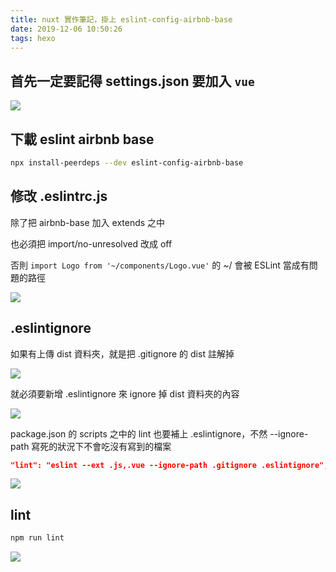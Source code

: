 ```yaml
---
title: nuxt 實作筆記，掛上 eslint-config-airbnb-base
date: 2019-12-06 10:50:26
tags: hexo
---
```


## 首先一定要記得 settings.json 要加入 `vue`

![](https://i.imgur.com/QEWfdT7.png)

## 下載 eslint airbnb base

```bash
npx install-peerdeps --dev eslint-config-airbnb-base
```

## 修改 .eslintrc.js

除了把 airbnb-base 加入 extends 之中

也必須把 import/no-unresolved 改成 off

否則 `import Logo from '~/components/Logo.vue'` 的 ~/ 會被 ESLint 當成有問題的路徑

![](https://i.imgur.com/p9MXMYK.png)

## .eslintignore

如果有上傳 dist 資料夾，就是把 .gitignore 的 dist 註解掉

![](https://i.imgur.com/U3cdF4u.png)

就必須要新增 .eslintignore 來 ignore 掉 dist 資料夾的內容

![](https://i.imgur.com/n2yMD35.png)

package.json 的 scripts 之中的 lint 也要補上 .eslintignore，不然 --ignore-path 寫死的狀況下不會吃沒有寫到的檔案

```json
"lint": "eslint --ext .js,.vue --ignore-path .gitignore .eslintignore",
```

![](https://i.imgur.com/ujulaDE.png)

## lint

```bash
npm run lint
```

![](https://i.imgur.com/8pBWNbG.png)
